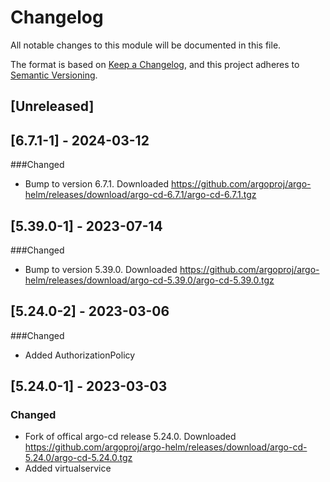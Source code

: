 # Changelog

All notable changes to this module will be documented in this file.

The format is based on [Keep a Changelog](https://keepachangelog.com/en/1.0.0/),
and this project adheres to [Semantic Versioning](https://semver.org/spec/v2.0.0.html).

## [Unreleased]

## [6.7.1-1] - 2024-03-12
###Changed
- Bump to version 6.7.1. Downloaded https://github.com/argoproj/argo-helm/releases/download/argo-cd-6.7.1/argo-cd-6.7.1.tgz

## [5.39.0-1] - 2023-07-14
###Changed
- Bump to version 5.39.0. Downloaded https://github.com/argoproj/argo-helm/releases/download/argo-cd-5.39.0/argo-cd-5.39.0.tgz

## [5.24.0-2] - 2023-03-06
###Changed
- Added AuthorizationPolicy

## [5.24.0-1] - 2023-03-03
### Changed
- Fork of offical argo-cd release 5.24.0. Downloaded https://github.com/argoproj/argo-helm/releases/download/argo-cd-5.24.0/argo-cd-5.24.0.tgz
- Added virtualservice
